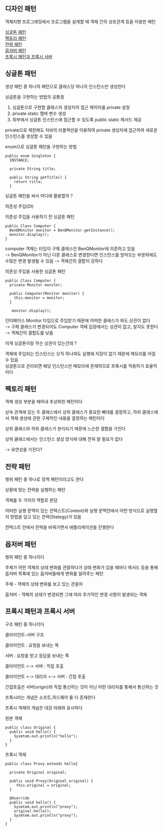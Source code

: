 ## 디자인 패턴

객체지향 프로그래밍에서 프로그램을 설계할 때 객체 간의 상호관계 등을 이용한 패턴

[싱글톤 패턴](#싱글톤-패턴)  
[팩토리 패턴](#팩토리-패턴)  
[전략 패턴](#전략-패턴)  
[옵저버 패턴](#옵저버-패턴)  
[프록시 패턴과 프록시 서버](#프록시-패턴과-프록시-서버)  

## 싱글톤 패턴

생성 패턴 중 하나의 패턴으로 클래스당 하나의 인스턴스만 생성한다  

싱글톤을 구현하는 방법의 공통점  
1. 싱글톤으로 구현할 클래스의 생성자의 접근 제어자를 private 설정  
2. private static 멤버 변수 생성
3. 외부에서 싱글톤 인스턴스에 접근할 수 있도록 public static 메서드 제공 

private으로 제한해도 자바의 리플렉션을 이용하여 private 생성자에 접근하여 새로운 인스턴스를 생성할 수 있음  

enum으로 싱글톤 패턴을 구현하는 방법  
```
public enum Singleton {
  INSTANCE;
  
  private String title;
  
  public String getTitle() {
    return title;
  }
```

싱글톤 패턴을 써서 어디에 활용할까 ?  

의존성 주입(DI)

의존성 주입을 사용하기 전 싱글톤 패턴
```
public Class Computer {
  BenQMonitor monitor = BenQMonitor.getInstance();
  monitor.display();
}
```
computer 객체는 타입이 구체 클래스인 BenQMonitor에 의존하고 있음  
-> BenQMonitor가 아닌 다른 클래스로 변경한다면 인스턴스를 얻어오는 부분외에도 수많은 변경 발생될 수 있음
-> 객체간의 결합이 강하다  

의존성 주입을 사용한 싱글톤 패턴
```
public Class Computer {
  private Monitor monitor;
  
  public Computer(Monitor monitor) {
    this.monitor = monitor;
  }
  
   monitor.display();
```
인터페이스 Monitor 타입으로 주입받기 때문에 어떠한 클래스가 와도 상관이 없다  
-> 구체 클래스가 변경되어도 Computer 객체 입장에서는 상관이 없고, 알지도 못한다  
-> 객체간의 결합도를 낮춤

이게 싱글톤이랑 무슨 상관이 있는건데 ?  

객체에 주입되는 인스턴스는 오직 하나여도 실행에 지장이 없기 때문에 메모리를 아낄 수 있음  
싱글톤으로 관리되면 해당 인스턴스만 메모리에 존재하므로 프록시를 적용하기 효율적이다  

## 팩토리 패턴

객체 생성 부분을 떼어내 추상화한 패턴이다  

상속 관계에 있는 두 클래스에서 상위 클래스가 중요한 뼈대를 결정하고, 하위 클래스에서 객체 생성에 관한 구체적인 내용을 결정하는 패턴이다

상위 클래스와 하위 클래스가 분리되기 때문에 느슨한 결합을 가진다   

상위 클래스에서는 인스턴스 생성 방식에 대해 전혀 알 필요가 없다  

-> 유연성을 가진다? 

## 전략 패턴

행위 패턴 중 하나로 정책 패턴이라고도 한다  

상황에 맞는 전략을 실행하는 패턴  

객체를 두 가지의 역할로 분담  

어떠한 실행 문맥이 있는 컨텍스트(Context)와 실행 문맥안에서 어떤 방식으로 실행할지 방법을 담고 있는 전략(Stategy)가 있음  

컨텍스트 안에서 전략을 바꿔가면서 애플리케이션을 진행한다  


## 옵저버 패턴

행위 패턴 중 하나이다  

주체가 어떤 객체의 상태 변화를 관찰하다가 상태 변화가 있을 때마다 메서드 등을 통해 옵저버 목록에 있는 옵저버들에게 변화를 알려주는 패턴  

주체 - 객체의 상태 변화를 보고 있는 관찰자  

옵저버 - 객체의 상태가 변경되면 그에 따라 추가적인 변경 사항이 발생되는 객체  


## 프록시 패턴과 프록시 서버

구조 패턴 중 하나이다  

클라이언트-서버 구조 

클라이언트 : 요청을 보내는 쪽  

서버 : 요청을 받고 응답을 보내는 쪽

클라이언트 <-> 서버 : 직접 호출 

클라이언트 <-> 대리자 <-> 서버 : 간접 호출 

간접호출은 서버(origin)와 직접 통신하는 것이 아닌 어떤 대리자를 통해서 통신하는 것

프록시라는 개념은 소프트,하드웨어 둘 다 존재한다  

프록시 객체의 개념은 대강 아래와 유사하다

원본 객체
```
public class Original {
  public void hello() {
    Sysmtem.out.println("hello");
  }
}
```

프록시 객체   
```
public class Proxy extends hello{

  private Original original;
  
  public void Proxy(Original original) {
     this.original = original;
  }
  
  @Override
  public void hello() {
    Sysmtem.out.println("proxy");
    original.hello();
    Sysmtem.out.println("proxy");
  }
}
```
